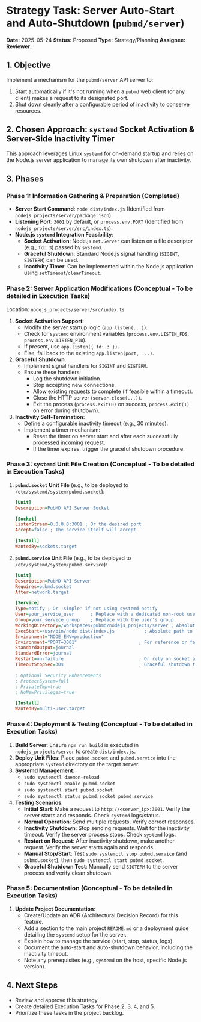 # Strategy Task: Server Auto-Start and Auto-Shutdown (`pubmd/server`)

**Date:** 2025-05-24
**Status:** Proposed
**Type:** Strategy/Planning
**Assignee:**
**Reviewer:**

## 1. Objective

Implement a mechanism for the `pubmd/server` API server to:
1.  Start automatically if it's not running when a `pubmd` web client (or any client) makes a request to its designated port.
2.  Shut down cleanly after a configurable period of inactivity to conserve resources.

## 2. Chosen Approach: `systemd` Socket Activation & Server-Side Inactivity Timer

This approach leverages Linux `systemd` for on-demand startup and relies on the Node.js server application to manage its own shutdown after inactivity.

## 3. Phases

### Phase 1: Information Gathering & Preparation (Completed)

*   **Server Start Command**: `node dist/index.js` (Identified from `nodejs_projects/server/package.json`).
*   **Listening Port**: `3001` by default, or `process.env.PORT` (Identified from `nodejs_projects/server/src/index.ts`).
*   **Node.js `systemd` Integration Feasibility**:
    *   **Socket Activation**: Node.js `net.Server` can listen on a file descriptor (e.g., `fd: 3`) passed by `systemd`.
    *   **Graceful Shutdown**: Standard Node.js signal handling (`SIGINT`, `SIGTERM`) can be used.
    *   **Inactivity Timer**: Can be implemented within the Node.js application using `setTimeout`/`clearTimeout`.

### Phase 2: Server Application Modifications (Conceptual - To be detailed in Execution Tasks)

Location: `nodejs_projects/server/src/index.ts`

1.  **Socket Activation Support**:
    *   Modify the server startup logic (`app.listen(...)`).
    *   Check for `systemd` environment variables (`process.env.LISTEN_FDS`, `process.env.LISTEN_PID`).
    *   If present, use `app.listen({ fd: 3 })`.
    *   Else, fall back to the existing `app.listen(port, ...)`.
2.  **Graceful Shutdown**:
    *   Implement signal handlers for `SIGINT` and `SIGTERM`.
    *   Ensure these handlers:
        *   Log the shutdown initiation.
        *   Stop accepting new connections.
        *   Allow existing requests to complete (if feasible within a timeout).
        *   Close the HTTP server (`server.close(...)`).
        *   Exit the process (`process.exit(0)` on success, `process.exit(1)` on error during shutdown).
3.  **Inactivity Self-Termination**:
    *   Define a configurable inactivity timeout (e.g., 30 minutes).
    *   Implement a timer mechanism:
        *   Reset the timer on server start and after each successfully processed incoming request.
        *   If the timer expires, trigger the graceful shutdown procedure.

### Phase 3: `systemd` Unit File Creation (Conceptual - To be detailed in Execution Tasks)

1.  **`pubmd.socket` Unit File** (e.g., to be deployed to `/etc/systemd/system/pubmd.socket`):
    ```ini
    [Unit]
    Description=PubMD API Server Socket

    [Socket]
    ListenStream=0.0.0.0:3001 ; Or the desired port
    Accept=false ; The service itself will accept

    [Install]
    WantedBy=sockets.target
    ```
2.  **`pubmd.service` Unit File** (e.g., to be deployed to `/etc/systemd/system/pubmd.service`):
    ```ini
    [Unit]
    Description=PubMD API Server
    Requires=pubmd.socket
    After=network.target

    [Service]
    Type=notify ; Or 'simple' if not using systemd-notify
    User=your_service_user      ; Replace with a dedicated non-root user
    Group=your_service_group    ; Replace with the user's group
    WorkingDirectory=/workspaces/pubmd/nodejs_projects/server ; Absolute path on the target system
    ExecStart=/usr/bin/node dist/index.js           ; Absolute path to node and script on the target system
    Environment="NODE_ENV=production"
    Environment="PORT=3001"                       ; For reference or fallback
    StandardOutput=journal
    StandardError=journal
    Restart=on-failure                            ; Or rely on socket activation
    TimeoutStopSec=30s                            ; Graceful shutdown timeout

    ; Optional Security Enhancements
    ; ProtectSystem=full
    ; PrivateTmp=true
    ; NoNewPrivileges=true

    [Install]
    WantedBy=multi-user.target
    ```

### Phase 4: Deployment & Testing (Conceptual - To be detailed in Execution Tasks)

1.  **Build Server**: Ensure `npm run build` is executed in `nodejs_projects/server` to create `dist/index.js`.
2.  **Deploy Unit Files**: Place `pubmd.socket` and `pubmd.service` into the appropriate `systemd` directory on the target server.
3.  **Systemd Management**:
    *   `sudo systemctl daemon-reload`
    *   `sudo systemctl enable pubmd.socket`
    *   `sudo systemctl start pubmd.socket`
    *   `sudo systemctl status pubmd.socket pubmd.service`
4.  **Testing Scenarios**:
    *   **Initial Start**: Make a request to `http://<server_ip>:3001`. Verify the server starts and responds. Check `systemd` logs/status.
    *   **Normal Operation**: Send multiple requests. Verify correct responses.
    *   **Inactivity Shutdown**: Stop sending requests. Wait for the inactivity timeout. Verify the server process stops. Check `systemd` logs.
    *   **Restart on Request**: After inactivity shutdown, make another request. Verify the server starts again and responds.
    *   **Manual Stop/Start**: Test `sudo systemctl stop pubmd.service` (and `pubmd.socket`), then `sudo systemctl start pubmd.socket`.
    *   **Graceful Shutdown Test**: Manually send `SIGTERM` to the server process and verify clean shutdown.

### Phase 5: Documentation (Conceptual - To be detailed in Execution Tasks)

1.  **Update Project Documentation**:
    *   Create/Update an ADR (Architectural Decision Record) for this feature.
    *   Add a section to the main project `README.md` or a deployment guide detailing the `systemd` setup for the server.
    *   Explain how to manage the service (start, stop, status, logs).
    *   Document the auto-start and auto-shutdown behavior, including the inactivity timeout.
    *   Note any prerequisites (e.g., `systemd` on the host, specific Node.js version).

## 4. Next Steps
- Review and approve this strategy.
- Create detailed Execution Tasks for Phase 2, 3, 4, and 5.
- Prioritize these tasks in the project backlog.
